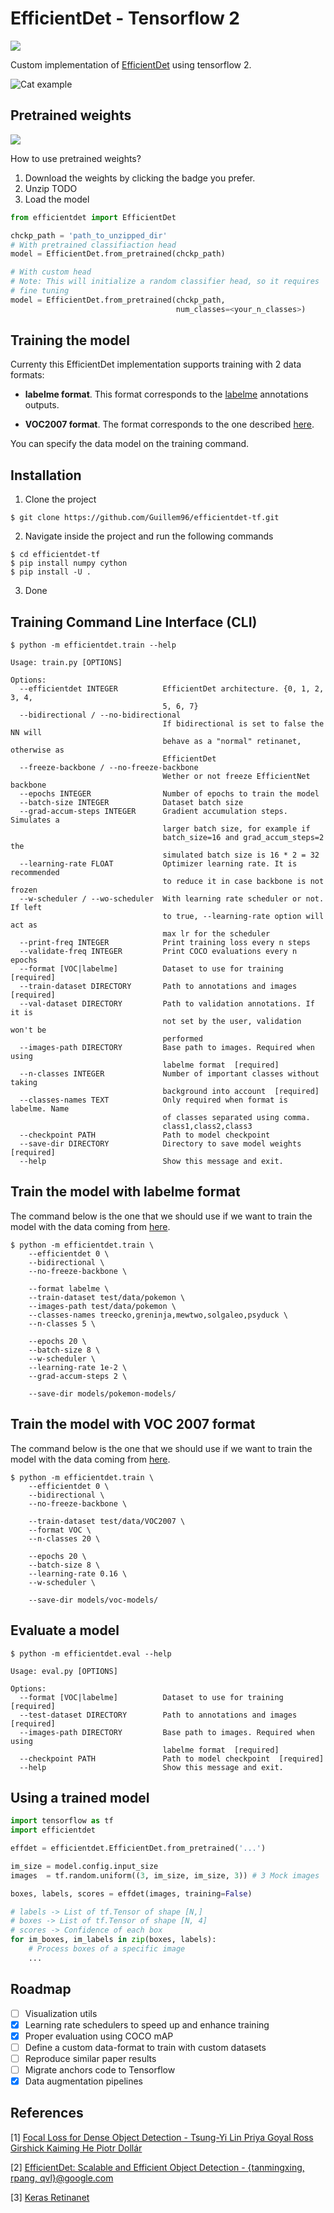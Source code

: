 # EfficientDet - Tensorflow 2 

![](https://raw.githubusercontent.com/aleen42/badges/master/src/tensorflow.svg?sanitize=true)

Custom implementation of [EfficientDet](https://arxiv.org/abs/1911.09070) using 
tensorflow 2.

![Cat example](imgs/voc2007_1.png)

## Pretrained weights

[![](https://img.shields.io/badge/Weights-VOC%202007-9cf)](https://google.com)

How to use pretrained weights?

1. Download the weights by clicking the badge you prefer.
2. Unzip TODO
3. Load the model

```python
from efficientdet import EfficientDet

chckp_path = 'path_to_unzipped_dir'
# With pretrained classifiaction head
model = EfficientDet.from_pretrained(chckp_path)

# With custom head
# Note: This will initialize a random classifier head, so it requires
# fine tuning
model = EfficientDet.from_pretrained(chckp_path, 
                                     num_classes=<your_n_classes>)
```

## Training the model

Currenty this EfficientDet implementation supports training with 2 data formats:

- **labelme format**. This format corresponds to the [labelme](https://github.com/wkentaro/labelme)
annotations outputs.

- **VOC2007 format**. The format corresponds to the one described [here](http://host.robots.ox.ac.uk/pascal/VOC/voc2007/).

You can specify the data model on the training command.


## Installation

1. Clone the project

```
$ git clone https://github.com/Guillem96/efficientdet-tf.git
```

2. Navigate inside the project and run the following commands

```
$ cd efficientdet-tf
$ pip install numpy cython
$ pip install -U .
```

3. Done 

## Training Command Line Interface (CLI)

```
$ python -m efficientdet.train --help

Usage: train.py [OPTIONS]

Options:
  --efficientdet INTEGER          EfficientDet architecture. {0, 1, 2, 3, 4,
                                  5, 6, 7}
  --bidirectional / --no-bidirectional
                                  If bidirectional is set to false the NN will
                                  behave as a "normal" retinanet, otherwise as
                                  EfficientDet
  --freeze-backbone / --no-freeze-backbone
                                  Wether or not freeze EfficientNet backbone
  --epochs INTEGER                Number of epochs to train the model
  --batch-size INTEGER            Dataset batch size
  --grad-accum-steps INTEGER      Gradient accumulation steps. Simulates a
                                  larger batch size, for example if
                                  batch_size=16 and grad_accum_steps=2 the
                                  simulated batch size is 16 * 2 = 32
  --learning-rate FLOAT           Optimizer learning rate. It is recommended
                                  to reduce it in case backbone is not frozen
  --w-scheduler / --wo-scheduler  With learning rate scheduler or not. If left
                                  to true, --learning-rate option will act as
                                  max lr for the scheduler
  --print-freq INTEGER            Print training loss every n steps
  --validate-freq INTEGER         Print COCO evaluations every n epochs
  --format [VOC|labelme]          Dataset to use for training  [required]
  --train-dataset DIRECTORY       Path to annotations and images  [required]
  --val-dataset DIRECTORY         Path to validation annotations. If it is
                                  not set by the user, validation won't be
                                  performed
  --images-path DIRECTORY         Base path to images. Required when using
                                  labelme format  [required]
  --n-classes INTEGER             Number of important classes without taking
                                  background into account  [required]
  --classes-names TEXT            Only required when format is labelme. Name
                                  of classes separated using comma.
                                  class1,class2,class3
  --checkpoint PATH               Path to model checkpoint
  --save-dir DIRECTORY            Directory to save model weights  [required]
  --help                          Show this message and exit.
```

## Train the model with labelme format

The command below is the one that we should use if we want to train the model with
the data coming from [here](https://github.com/Guillem96/efficientdet-tf/tree/master/test/data/pokemon).

```
$ python -m efficientdet.train \
    --efficientdet 0 \
    --bidirectional \
    --no-freeze-backbone \

    --format labelme \
    --train-dataset test/data/pokemon \
    --images-path test/data/pokemon \
    --classes-names treecko,greninja,mewtwo,solgaleo,psyduck \
    --n-classes 5 \
    
    --epochs 20 \
    --batch-size 8 \
    --w-scheduler \
    --learning-rate 1e-2 \
    --grad-accum-steps 2 \

    --save-dir models/pokemon-models/
```

## Train the model with VOC 2007 format

The command below is the one that we should use if we want to train the model with
the data coming from [here](https://github.com/Guillem96/efficientdet-tf/tree/master/test/data/VOC2007).

```
$ python -m efficientdet.train \
    --efficientdet 0 \
    --bidirectional \
    --no-freeze-backbone \

    --train-dataset test/data/VOC2007 \
    --format VOC \
    --n-classes 20 \
    
    --epochs 20 \
    --batch-size 8 \
    --learning-rate 0.16 \
    --w-scheduler \

    --save-dir models/voc-models/
```

## Evaluate a model

```
$ python -m efficientdet.eval --help

Usage: eval.py [OPTIONS]

Options:
  --format [VOC|labelme]          Dataset to use for training  [required]
  --test-dataset DIRECTORY        Path to annotations and images  [required]
  --images-path DIRECTORY         Base path to images. Required when using
                                  labelme format  [required]
  --checkpoint PATH               Path to model checkpoint  [required]
  --help                          Show this message and exit.
```

## Using a trained model

```python
import tensorflow as tf
import efficientdet

effdet = efficientdet.EfficientDet.from_pretrained('...')

im_size = model.config.input_size
images  = tf.random.uniform((3, im_size, im_size, 3)) # 3 Mock images

boxes, labels, scores = effdet(images, training=False)

# labels -> List of tf.Tensor of shape [N,]
# boxes -> List of tf.Tensor of shape [N, 4]
# scores -> Confidence of each box
for im_boxes, im_labels in zip(boxes, labels):
    # Process boxes of a specific image
    ...
```

## Roadmap

- [ ] Visualization utils
- [x] Learning rate schedulers to speed up and enhance training
- [x] Proper evaluation using COCO mAP
- [ ] Define a custom data-format to train with custom datasets
- [ ] Reproduce similar paper results
- [ ] Migrate anchors code to Tensorflow
- [x] Data augmentation pipelines

## References

[1] [Focal Loss for Dense Object Detection - Tsung-Yi Lin Priya Goyal Ross Girshick Kaiming He Piotr Dollár](https://arxiv.org/abs/1708.02002)

[2] [EfficientDet: Scalable and Efficient Object Detection - {tanmingxing, rpang, qvl}@google.com](https://arxiv.org/abs/1911.09070)

[3] [Keras Retinanet](https://github.com/fizyr/keras-retinanet/)


